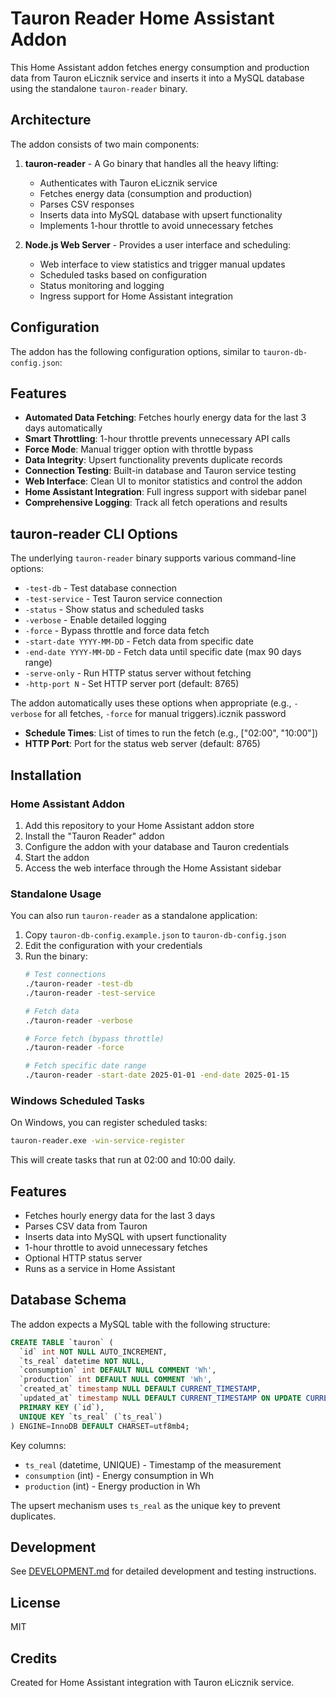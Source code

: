 # Tauron Reader Home Assistant Addon

This Home Assistant addon fetches energy consumption and production data from Tauron eLicznik service and inserts it into a MySQL database using the standalone `tauron-reader` binary.

## Architecture

The addon consists of two main components:

1. **tauron-reader** - A Go binary that handles all the heavy lifting:
   - Authenticates with Tauron eLicznik service
   - Fetches energy data (consumption and production)
   - Parses CSV responses
   - Inserts data into MySQL database with upsert functionality
   - Implements 1-hour throttle to avoid unnecessary fetches

2. **Node.js Web Server** - Provides a user interface and scheduling:
   - Web interface to view statistics and trigger manual updates
   - Scheduled tasks based on configuration
   - Status monitoring and logging
   - Ingress support for Home Assistant integration

## Configuration

The addon has the following configuration options, similar to `tauron-db-config.json`:

## Features

- **Automated Data Fetching**: Fetches hourly energy data for the last 3 days automatically
- **Smart Throttling**: 1-hour throttle prevents unnecessary API calls
- **Force Mode**: Manual trigger option with throttle bypass
- **Data Integrity**: Upsert functionality prevents duplicate records
- **Connection Testing**: Built-in database and Tauron service testing
- **Web Interface**: Clean UI to monitor statistics and control the addon
- **Home Assistant Integration**: Full ingress support with sidebar panel
- **Comprehensive Logging**: Track all fetch operations and results

## tauron-reader CLI Options

The underlying `tauron-reader` binary supports various command-line options:

- `-test-db` - Test database connection
- `-test-service` - Test Tauron service connection
- `-status` - Show status and scheduled tasks
- `-verbose` - Enable detailed logging
- `-force` - Bypass throttle and force data fetch
- `-start-date YYYY-MM-DD` - Fetch data from specific date
- `-end-date YYYY-MM-DD` - Fetch data until specific date (max 90 days range)
- `-serve-only` - Run HTTP status server without fetching
- `-http-port N` - Set HTTP server port (default: 8765)

The addon automatically uses these options when appropriate (e.g., `-verbose` for all fetches, `-force` for manual triggers).icznik password
- **Schedule Times**: List of times to run the fetch (e.g., ["02:00", "10:00"])
- **HTTP Port**: Port for the status web server (default: 8765)

## Installation

### Home Assistant Addon

1. Add this repository to your Home Assistant addon store
2. Install the "Tauron Reader" addon
3. Configure the addon with your database and Tauron credentials
4. Start the addon
5. Access the web interface through the Home Assistant sidebar

### Standalone Usage

You can also run `tauron-reader` as a standalone application:

1. Copy `tauron-db-config.example.json` to `tauron-db-config.json`
2. Edit the configuration with your credentials
3. Run the binary:
   ```bash
   # Test connections
   ./tauron-reader -test-db
   ./tauron-reader -test-service
   
   # Fetch data
   ./tauron-reader -verbose
   
   # Force fetch (bypass throttle)
   ./tauron-reader -force
   
   # Fetch specific date range
   ./tauron-reader -start-date 2025-01-01 -end-date 2025-01-15
   ```

### Windows Scheduled Tasks

On Windows, you can register scheduled tasks:

```cmd
tauron-reader.exe -win-service-register
```

This will create tasks that run at 02:00 and 10:00 daily.

## Features

- Fetches hourly energy data for the last 3 days
- Parses CSV data from Tauron
- Inserts data into MySQL with upsert functionality
- 1-hour throttle to avoid unnecessary fetches
- Optional HTTP status server
- Runs as a service in Home Assistant

## Database Schema

The addon expects a MySQL table with the following structure:

```sql
CREATE TABLE `tauron` (
  `id` int NOT NULL AUTO_INCREMENT,
  `ts_real` datetime NOT NULL,
  `consumption` int DEFAULT NULL COMMENT 'Wh',
  `production` int DEFAULT NULL COMMENT 'Wh',
  `created_at` timestamp NULL DEFAULT CURRENT_TIMESTAMP,
  `updated_at` timestamp NULL DEFAULT CURRENT_TIMESTAMP ON UPDATE CURRENT_TIMESTAMP,
  PRIMARY KEY (`id`),
  UNIQUE KEY `ts_real` (`ts_real`)
) ENGINE=InnoDB DEFAULT CHARSET=utf8mb4;
```

Key columns:
- `ts_real` (datetime, UNIQUE) - Timestamp of the measurement
- `consumption` (int) - Energy consumption in Wh
- `production` (int) - Energy production in Wh

The upsert mechanism uses `ts_real` as the unique key to prevent duplicates.

## Development

See [DEVELOPMENT.md](DEVELOPMENT.md) for detailed development and testing instructions.

## License

MIT

## Credits

Created for Home Assistant integration with Tauron eLicznik service.